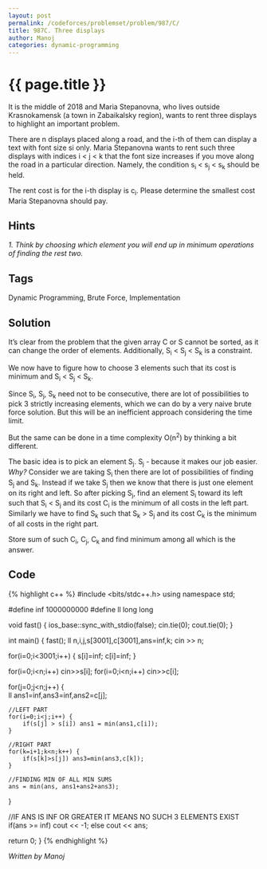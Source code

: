 ```yaml
---
layout: post
permalink: /codeforces/problemset/problem/987/C/
title: 987C. Three displays
author: Manoj
categories: dynamic-programming
---
```


{{ page.title }}
================

It is the middle of 2018 and Maria Stepanovna, who lives outside Krasnokamensk (a town in Zabaikalsky region), wants to rent three displays to highlight an important problem.

There are n displays placed along a road, and the i-th of them can display a text with font size si only. Maria Stepanovna wants to rent such three displays with indices i < j < k that the font size increases if you move along the road in a particular direction. Namely, the condition s<sub>i</sub> < s<sub>j</sub> < s<sub>k</sub> should be held.

The rent cost is for the i-th display is c<sub>i</sub>. Please determine the smallest cost Maria Stepanovna should pay.

Hints
-----

*1. Think by choosing which element you will end up in minimum operations of finding the rest two.*

Tags
----

Dynamic Programming, Brute Force, Implementation

Solution
--------
It’s clear from the problem that the given array C or S cannot be sorted, as it can change the order of elements. Additionally, S<sub>i</sub> < S<sub>j</sub> < S<sub>k</sub> is a constraint.

We now have to figure how to choose 3 elements such that its cost is minimum and S<sub>i</sub> < S<sub>j</sub> < S<sub>k</sub>.

Since S<sub>i</sub>, S<sub>j</sub>, S<sub>k</sub> need not to be consecutive, there are lot of possibilities to pick 3 strictly increasing elements, which we can do by a very naive brute force solution. But this will be an inefficient approach considering the time limit.

But the same can be done in a time complexity O(n<sup>2</sup>) by thinking a bit different.

The basic idea is to pick an element S<sub>j</sub>. S<sub>j</sub> - because it makes our job easier. *Why?* Consider we are taking S<sub>i</sub> then there are lot of possibilities of finding S<sub>j</sub> and S<sub>k</sub>. Instead if we take S<sub>j</sub> then we know that there is just one element on its right and left. So after picking S<sub>j</sub>, find an element S<sub>i</sub> toward its left such that S<sub>i</sub> < S<sub>j</sub> and its cost C<sub>i</sub> is the minimum of all costs in the left part. Similarly we have to find S<sub>k</sub> such that S<sub>k</sub> > S<sub>j</sub> and its cost C<sub>k</sub> is the minimum of all costs in the right part.

Store sum of such C<sub>i</sub>, C<sub>j</sub>, C<sub>k</sub> and find minimum among all which is the answer.

Code
----

{% highlight c++ %}
#include <bits/stdc++.h>
using namespace std;

#define inf 1000000000
#define ll long long

void fast() {
  ios_base::sync_with_stdio(false);
  cin.tie(0);
  cout.tie(0);
}

int main() {
  fast();
  ll n,i,j,s[3001],c[3001],ans=inf,k;
  cin >> n;

  for(i=0;i<3001;i++) {
    s[i]=inf;
    c[i]=inf;
  }

  for(i=0;i<n;i++) cin>>s[i];
  for(i=0;i<n;i++) cin>>c[i];

  for(j=0;j<n;j++) {    
     ll ans1=inf,ans3=inf,ans2=c[j];

    //LEFT PART
    for(i=0;i<j;i++) {
        if(s[j] > s[i]) ans1 = min(ans1,c[i]);
    }
    
    //RIGHT PART
    for(k=i+1;k<n;k++) {
        if(s[k]>s[j]) ans3=min(ans3,c[k]);
    }

    //FINDING MIN OF ALL MIN SUMS
    ans = min(ans, ans1+ans2+ans3);
  }
 
  //IF ANS IS INF OR GREATER IT MEANS NO SUCH 3 ELEMENTS EXIST
  if(ans >= inf) cout << -1;
  else cout << ans;

  return 0;
}
{% endhighlight %}

*Written by Manoj*
